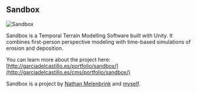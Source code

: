 ## Sandbox

![Sandbox](https://github.com/garciadelcastillo/sketchpad.js/blob/master/Assets/Videos/sandbox_erosion_955x460.gif "Sandbox - First person real-time interactive terrain sculpting tool")

Sandbox is a Temporal Terrain Modelling Software built with Unity. It combines first-person perspective modeling with time-based simulations of erosion and deposition. 

You can learn more about the project here: [http://garciadelcastillo.es/portfolio/sandbox/](http://garciadelcastillo.es/cms/portfolio/sandbox/)

Sandbox is a project by [Nathan Melenbrink](https://github.com/nathanmelenbrink) and [myself](http://garciadelcastillo.es).

